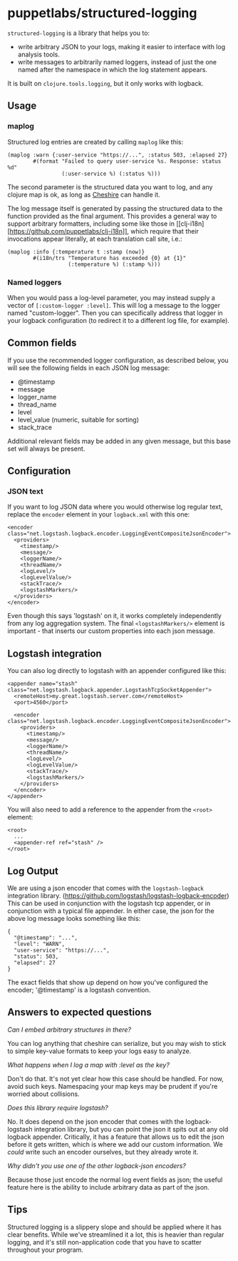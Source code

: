 # puppetlabs/structured-logging

`structured-logging` is a library that helps you to:
 - write arbitrary JSON to your logs, making it easier to interface with log analysis tools.
 - write messages to arbitrarily named loggers, instead of just the one named
   after the namespace in which the log statement appears.

It is built on `clojure.tools.logging`, but it only works with logback. 

## Usage

### maplog

Structured log entries are created by calling `maplog` like this:

    (maplog :warn {:user-service "https://...", :status 503, :elapsed 27}
            #(format "Failed to query user-service %s. Response: status %d"
                     (:user-service %) (:status %)))

The second parameter is the structured data you want to log, and any
clojure map is ok, as long as
[Cheshire](https://github.com/dakrone/cheshire) can handle it.

The log message itself is generated by passing the structured data to
the function provided as the final argument.  This provides a general
way to support arbitrary formatters, including some like those in
[[clj-i18n][https://github.com/puppetlabs/clj-i18n]], which require
that their invocations appear literally, at each translation call
site, i.e.:

    (maplog :info {:temperature t :stamp (now)}
            #(i18n/trs "Temperature has exceeded {0} at {1}"
                       (:temperature %) (:stamp %)))

### Named loggers

When you would pass a log-level parameter, you may instead supply a vector of
`[:custom-logger :level]`. This will log a message to the logger named
"custom-logger". Then you can specifically address that logger in your logback
configuration (to redirect it to a different log file, for example).

## Common fields

If you use the recommended logger configuration, as described below, you will
see the following fields in each JSON log message:

* @timestamp
* message
* logger_name
* thread_name
* level
* level_value (numeric, suitable for sorting)
* stack_trace

Additional relevant fields may be added in any given message, but this base set
will always be present.

## Configuration
### JSON text

If you want to log JSON data where you would otherwise log regular text, replace the `encoder` element in
your `logback.xml` with this one:

    <encoder class="net.logstash.logback.encoder.LoggingEventCompositeJsonEncoder">
      <providers>
        <timestamp/>
        <message/>
        <loggerName/>
        <threadName/>
        <logLevel/>
        <logLevelValue/>
        <stackTrace/>
        <logstashMarkers/>
      </providers>
    </encoder>

Even though this says 'logstash' on it, it works completely independently from
any log aggregation system. The final `<logstashMarkers/>` element is
important - that inserts our custom properties into each json message.

## Logstash integration

You can also log directly to logstash with an appender configured like this:

    <appender name="stash" class="net.logstash.logback.appender.LogstashTcpSocketAppender">
      <remoteHost>my.great.logstash.server.com</remoteHost>
      <port>4560</port>

      <encoder class="net.logstash.logback.encoder.LoggingEventCompositeJsonEncoder">
        <providers>
          <timestamp/>
          <message/>
          <loggerName/>
          <threadName/>
          <logLevel/>
          <logLevelValue/>
          <stackTrace/>
          <logstashMarkers/>
        </providers>
      </encoder>
    </appender>

You will also need to add a reference to the appender from the `<root>` element:

    <root>
      ... 
      <appender-ref ref="stash" />
    </root>



## Log Output

We are using a json encoder that comes with the `logstash-logback` integration
library. (https://github.com/logstash/logstash-logback-encoder) This can be used
in conjunction with the logstash tcp appender, or in conjunction with a typical
file appender. In either case, the json for the above log message looks
something like this:

    {
      "@timestamp": "...",
      "level": "WARN",
      "user-service": "https://...",
      "status": 503,
      "elapsed": 27
    }

The exact fields that show up depend on how you've configured the encoder;
'@timestamp' is a logstash convention.

## Answers to expected questions

*Can I embed arbitrary structures in there?*

You can log anything that cheshire can serialize, but you may wish to stick
to simple key-value formats to keep your logs easy to analyze.

*What happens when I log a map with :level as the key?*

Don't do that. It's not yet clear how this case should be handled. For now,
avoid such keys. Namespacing your map keys may be prudent if you're worried
about collisions.

*Does this library require logstash?*

No. It does depend on the json encoder that comes with the logback-logstash
integration library, but you can point the json it spits out at any old logback
appender. Critically, it has a feature that allows us to edit the json before it
gets written, which is where we add our custom information. We *could* write
such an encoder ourselves, but they already wrote it.

*Why didn't you use one of the other logback-json encoders?*

Because those just encode the normal log event fields as json; the useful
feature here is the ability to include arbitrary data as part of the json.

## Tips

Structured logging is a slippery slope and should be applied where it has
clear benefits. While we've streamlined it a lot, this is heavier than regular
logging, and it's still non-application code that you have to scatter throughout
your program.
